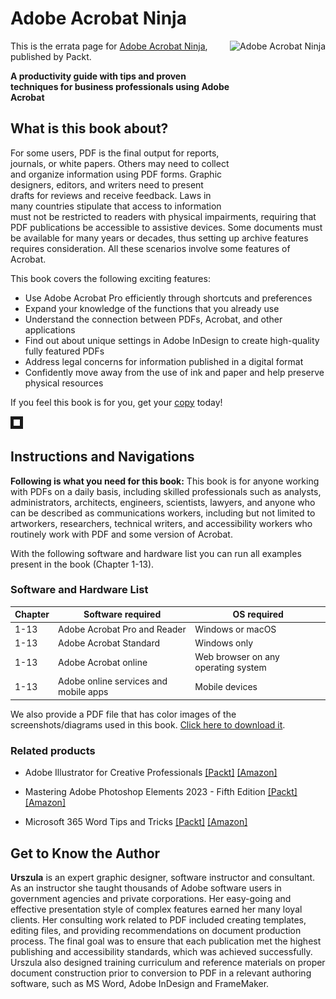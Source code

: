 # Adobe Acrobat Ninja

<a href="https://www.packtpub.com/product/adobe-acrobat-ninja/9781803248172?utm_source=github&utm_medium=repository&utm_campaign=9781803248172"><img src="https://static.packt-cdn.com/products/9781803248172/cover/smaller" alt="Adobe Acrobat Ninja" height="256px" align="right"></a>

This is the errata page for [Adobe Acrobat Ninja](https://www.packtpub.com/product/adobe-acrobat-ninja/9781803248172?utm_source=github&utm_medium=repository&utm_campaign=9781803248172), published by Packt.

**A productivity guide with tips and proven techniques for business professionals using Adobe Acrobat**

## What is this book about?
For some users, PDF is the final output for reports, journals, or white papers. Others may need to collect and organize information using PDF forms. Graphic designers, editors, and writers need to present drafts for reviews and receive feedback. Laws in many countries stipulate that access to information must not be restricted to readers with physical impairments, requiring that PDF publications be accessible to assistive devices. Some documents must be available for many years or decades, thus setting up archive features requires consideration. All these scenarios involve some features of Acrobat.

This book covers the following exciting features:
* Use Adobe Acrobat Pro efficiently through shortcuts and preferences
* Expand your knowledge of the functions that you already use
* Understand the connection between PDFs, Acrobat, and other applications
* Find out about unique settings in Adobe InDesign to create high-quality fully featured PDFs
* Address legal concerns for information published in a digital format
* Confidently move away from the use of ink and paper and help preserve physical resources

If you feel this book is for you, get your [copy](https://www.amazon.com/dp/1803248173) today!

<a href="https://www.packtpub.com/?utm_source=github&utm_medium=banner&utm_campaign=GitHubBanner"><img src="https://raw.githubusercontent.com/PacktPublishing/GitHub/master/GitHub.png" 
alt="https://www.packtpub.com/" border="5" /></a>

## Instructions and Navigations
**Following is what you need for this book:**
This book is for anyone working with PDFs on a daily basis, including skilled professionals such as analysts, administrators, architects, engineers, scientists, lawyers, and anyone who can be described as communications workers, including but not limited to artworkers, researchers, technical writers, and accessibility workers who routinely work with PDF and some version of Acrobat.

With the following software and hardware list you can run all examples present in the book (Chapter 1-13).
### Software and Hardware List
| Chapter | Software required | OS required |
| -------- | ------------------------------------ | ----------------------------------- |
| 1-13 | Adobe Acrobat Pro and Reader | Windows or macOS |
| 1-13 | Adobe Acrobat Standard | Windows only |
| 1-13 | Adobe Acrobat online | Web browser on any operating system |
| 1-13 | Adobe online services and mobile apps |  Mobile devices |

We also provide a PDF file that has color images of the screenshots/diagrams used in this book. [Click here to download it](https://packt.link/NZpvI).

### Related products
* Adobe Illustrator for Creative Professionals  [[Packt]](https://www.packtpub.com/product/adobe-illustrator-for-creative-professionals/9781800569256?utm_source=github&utm_medium=repository&utm_campaign=9781800569256) [[Amazon]](https://www.amazon.com/dp/1800569254)

* Mastering Adobe Photoshop Elements 2023 - Fifth Edition [[Packt]](https://www.packtpub.com/product/mastering-adobe-photoshop-elements-2023-fifth-edition/9781803248455?utm_source=github&utm_medium=repository&utm_campaign=9781803248455) [[Amazon]](https://www.amazon.com/dp/1803248459)

* Microsoft 365 Word Tips and Tricks [[Packt]](https://www.packtpub.com/product/microsoft-365-word-tips-and-tricks/9781800565432?utm_source=github&utm_medium=repository&utm_campaign=9781800565432) [[Amazon]](https://www.amazon.com/dp/1800565437)

## Get to Know the Author
**Urszula**
is an expert graphic designer, software instructor and consultant.
As an instructor she taught thousands of Adobe software users in government agencies and private corporations. Her easy-going and effective presentation style of complex features earned her many loyal clients. Her consulting work related to PDF included creating templates, editing files, and providing recommendations on document production process. The final goal was to ensure that each publication met the highest publishing and accessibility standards, which was achieved successfully.
Urszula also designed training curriculum and reference materials on proper document construction prior to conversion to PDF in a relevant authoring software, such as MS Word, Adobe InDesign and FrameMaker.
